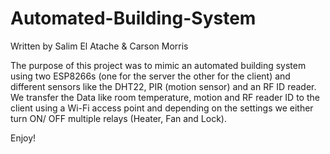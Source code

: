 # Automated-Building-System
Written by Salim El Atache & Carson Morris 

The purpose of this project was to mimic an automated building system using two ESP8266s (one for the server the other for the client) and different sensors 
like the DHT22, PIR (motion sensor) and an RF ID reader.
We transfer the Data like room temperature, motion and RF reader ID to the client using a Wi-Fi access point and depending on the settings we either turn ON/
OFF multiple relays (Heater, Fan and Lock).

Enjoy!
